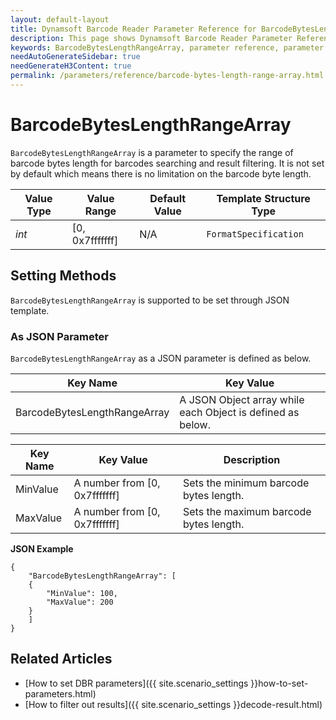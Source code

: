 ```yaml
---
layout: default-layout
title: Dynamsoft Barcode Reader Parameter Reference for BarcodeBytesLengthRangeArray
description: This page shows Dynamsoft Barcode Reader Parameter Reference for BarcodeBytesLengthRangeArray.
keywords: BarcodeBytesLengthRangeArray, parameter reference, parameter
needAutoGenerateSidebar: true
needGenerateH3Content: true
permalink: /parameters/reference/barcode-bytes-length-range-array.html
---
```



# BarcodeBytesLengthRangeArray 

`BarcodeBytesLengthRangeArray` is a parameter to specify the range of barcode bytes length for barcodes searching and result filtering. It is not set by default which means there is no limitation on the barcode byte length.

| Value Type | Value Range | Default Value | Template Structure Type |
| ---------- | ----------- | ------------- | ----------------------- |
| *int* | [0, 0x7fffffff] | N/A | `FormatSpecification` |

    
## Setting Methods
`BarcodeBytesLengthRangeArray` is supported to be set through JSON template.

### As JSON Parameter
`BarcodeBytesLengthRangeArray` as a JSON parameter is defined as below.   

| Key Name | Key Value |
| -------- | --------- |
| BarcodeBytesLengthRangeArray | A JSON Object array while each Object is defined as below. |

| Key Name | Key Value | Description |
| -------- | --------- | ----------- |
| MinValue | A number from [0, 0x7fffffff] | Sets the minimum barcode bytes length.  |
| MaxValue | A number from [0, 0x7fffffff] | Sets the maximum barcode bytes length. |


**JSON Example**   
```
{
    "BarcodeBytesLengthRangeArray": [
    {
        "MinValue": 100,
        "MaxValue": 200
    }
    ]
}
```


<!--
## Impacts on Performance
### Speed
Enabling `BarcodeBytesLengthRangeArray` for filtering may speed up the process.

### Read Rate
Enabling `BarcodeBytesLengthRangeArray` to filter out results may reduce the Read Rate. 

### Accuracy
Enabling `BarcodeBytesLengthRangeArray` to filter out results may improve the Accuracy.

-->
## Related Articles
- [How to set DBR parameters]({{ site.scenario_settings }}how-to-set-parameters.html)
- [How to filter out results]({{ site.scenario_settings }}decode-result.html)
